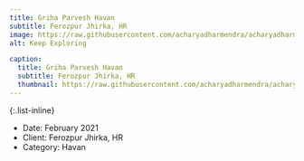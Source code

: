 ```yaml
---
title: Griha Parvesh Havan
subtitle: Ferozpur Jhirka, HR
image: https://raw.githubusercontent.com/acharyadharmendra/acharyadharmendra.github.io/main/assets/img/portfolio/AD-07.jpeg
alt: Keep Exploring

caption:
  title: Griha Parvesh Havan
  subtitle: Ferozpur Jhirka, HR
  thumbnail: https://raw.githubusercontent.com/acharyadharmendra/acharyadharmendra.github.io/main/assets/img/portfolio/AD-07.jpeg
---
```


{:.list-inline}
- Date: February 2021
- Client: Ferozpur Jhirka, HR
- Category: Havan


